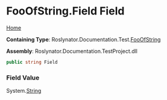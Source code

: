 <a name="_top"></a>

# FooOfString\.Field Field

[Home](../../../../../README.md#_top)

**Containing Type**: Roslynator\.Documentation\.Test\.[FooOfString](../README.md#_top)

**Assembly**: Roslynator\.Documentation\.TestProject\.dll

```csharp
public string Field
```

### Field Value

System\.[String](https://docs.microsoft.com/en-us/dotnet/api/system.string)

